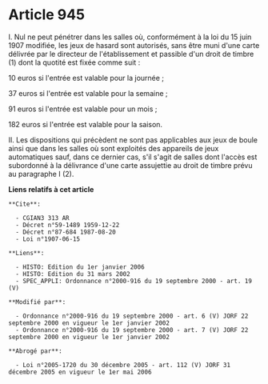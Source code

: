# Article 945

I. Nul ne peut pénétrer dans les salles où, conformément à la loi du 15 juin 1907 modifiée, les jeux de hasard sont
autorisés, sans être muni d'une carte délivrée par le directeur de l'établissement et passible d'un droit de timbre (1) dont
la quotité est fixée comme suit :

10 euros si l'entrée est valable pour la journée ;

37 euros si l'entrée est valable pour la semaine ;

91 euros si l'entrée est valable pour un mois ;

182 euros si l'entrée est valable pour la saison.

II. Les dispositions qui précèdent ne sont pas applicables aux jeux de boule ainsi que dans les salles où sont exploités des
appareils de jeux automatiques sauf, dans ce dernier cas, s'il s'agit de salles dont l'accès est subordonné à la délivrance
d'une carte assujettie au droit de timbre prévu au paragraphe I (2).

**Liens relatifs à cet article**

	**Cite**:

	  - CGIAN3 313 AR
	  - Décret n°59-1489 1959-12-22
	  - Décret n°87-684 1987-08-20
	  - Loi n°1907-06-15

	**Liens**:

	  - HISTO: Edition du 1er janvier 2006
	  - HISTO: Edition du 31 mars 2002
	  - SPEC_APPLI: Ordonnance n°2000-916 du 19 septembre 2000 - art. 19 (V)

	**Modifié par**:

	  - Ordonnance n°2000-916 du 19 septembre 2000 - art. 6 (V) JORF 22 septembre 2000 en vigueur le 1er janvier 2002
	  - Ordonnance n°2000-916 du 19 septembre 2000 - art. 7 (V) JORF 22 septembre 2000 en vigueur le 1er janvier 2002

	**Abrogé par**:

	  - Loi n°2005-1720 du 30 décembre 2005 - art. 112 (V) JORF 31 décembre 2005 en vigueur le 1er mai 2006
